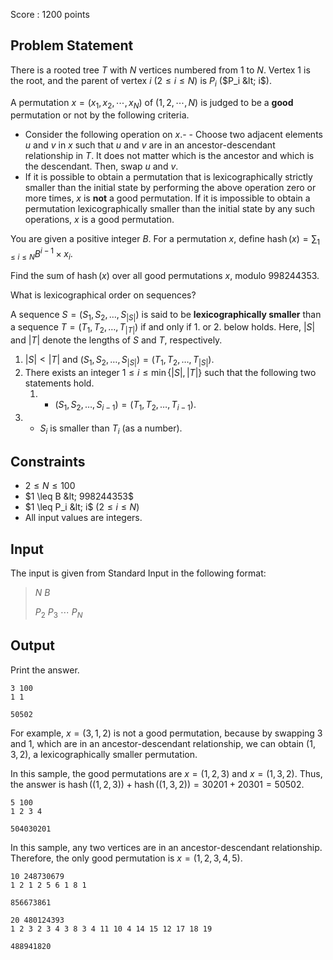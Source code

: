 Score : $1200$ points

## Problem Statement

There is a rooted tree $T$ with $N$ vertices numbered from $1$ to $N$.
Vertex $1$ is the root, and the parent of vertex $i$ ($2 \leq i \leq N$) is $P_i$ ($P_i &lt; i$).

A permutation $x = (x_1, x_2, \cdots, x_N)$ of $(1, 2, \cdots, N)$ is judged to be a **good** permutation or not by the following criteria.

- Consider the following operation on $x$.-   - Choose two adjacent elements $u$ and $v$ in $x$ such that $u$ and $v$ are in an ancestor-descendant relationship in $T$. It does not matter which is the ancestor and which is the descendant. Then, swap $u$ and $v$.
- If it is possible to obtain a permutation that is lexicographically strictly smaller than the initial state by performing the above operation zero or more times, $x$ is **not** a good permutation. If it is impossible to obtain a permutation lexicographically smaller than the initial state by any such operations, $x$ is a good permutation.

You are given a positive integer $B$.
For a permutation $x$, define $\operatorname{hash}(x) = \sum_{1 \leq i \leq N} B^{i-1} \times x_i$.

Find the sum of $\operatorname{hash}(x)$ over all good permutations $x$, modulo $998244353$.

 What is lexicographical order on sequences?

A sequence $S = (S_1, S_2, \ldots, S_{|S|})$ is said to be **lexicographically smaller** than a sequence $T = (T_1, T_2, \ldots, T_{|T|})$ if and only if 1. or 2. below holds.
Here, $|S|$ and $|T|$ denote the lengths of $S$ and $T$, respectively.

1. $|S| \lt |T|$ and $(S_1, S_2, \ldots, S_{|S|}) = (T_1, T_2, \ldots, T_{|S|})$.
2. There exists an integer $1 \leq i \leq \min\{ |S|, |T| \}$ such that the following two statements hold.
    1.    - $(S_1, S_2, \ldots, S_{i-1}) = (T_1, T_2, \ldots, T_{i-1})$.
2.    - $S_i$ is smaller than $T_i$ (as a number).

## Constraints

- $2 \leq N \leq 100$
- $1 \leq B &lt; 998244353$
- $1 \leq P_i &lt; i$ ($2 \leq i \leq N$)
- All input values are integers.

## Input

The input is given from Standard Input in the following format:

> $N$ $B$
> 
> $P_2$ $P_3$ $\cdots$ $P_N$

## Output

Print the answer.

```input1
3 100
1 1
```

```output1
50502
```

For example, $x = (3, 1, 2)$ is not a good permutation, because by swapping $3$ and $1$, which are in an ancestor-descendant relationship, we can obtain $(1, 3, 2)$, a lexicographically smaller permutation.

In this sample, the good permutations are $x = (1, 2, 3)$ and $x = (1, 3, 2)$.
Thus, the answer is $\operatorname{hash}((1,2,3)) + \operatorname{hash}((1,3,2)) = 30201 + 20301 = 50502$.

```input2
5 100
1 2 3 4
```

```output2
504030201
```

In this sample, any two vertices are in an ancestor-descendant relationship.
Therefore, the only good permutation is $x = (1, 2, 3, 4, 5)$.

```input3
10 248730679
1 2 1 2 5 6 1 8 1
```

```output3
856673861
```

```input4
20 480124393
1 2 3 2 3 4 3 8 3 4 11 10 4 14 15 12 17 18 19
```

```output4
488941820
```
